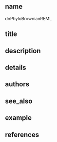 ## name
dnPhyloBrownianREML
## title
## description
## details
## authors
## see_also
## example
## references
